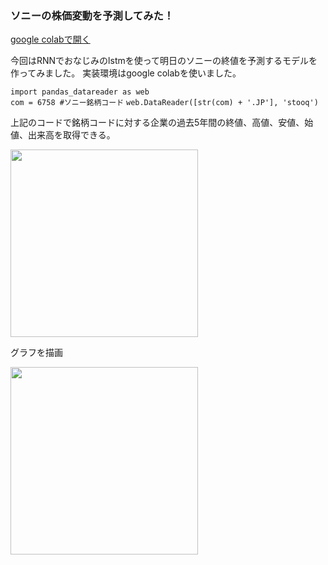 ### ソニーの株価変動を予測してみた！

[google colabで開く](https://colab.research.google.com/drive/1PkRAXsBzbp4z9OTw9KnpAli7WlG19N_O?usp=sharing)

今回はRNNでおなじみのlstmを使って明日のソニーの終値を予測するモデルを作ってみました。
実装環境はgoogle colabを使いました。

`import pandas_datareader as web`<br>
`com = 6758 #ソニー銘柄コード`
`web.DataReader([str(com) + '.JP'], 'stooq')`<br>

上記のコードで銘柄コードに対する企業の過去5年間の終値、高値、安値、始値、出来高を取得できる。

<img src="https://uploda1.ysklog.net/49edcf2db85d8fff471c2851a80ff6cb.png" width="300px">

グラフを描画

<img src="https://uploda3.ysklog.net/37da57f1445fd0111fa92fd610c8953d.png" width="300px">
